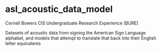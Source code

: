 # asl_acoustic_data_model

Cornell Bowers CIS Undergraduate Research Experience (BURE) 

Datasets of acoustic data from signing the American Sign Language alphabet, and models that attempt to translate that back into their English letter equivalents
